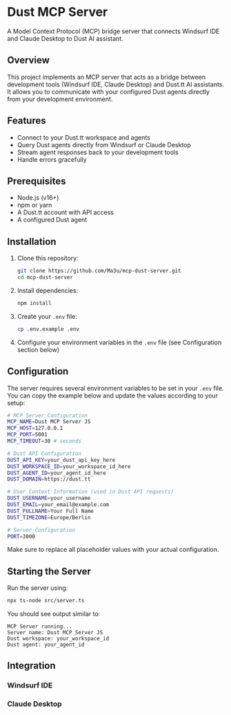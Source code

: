 # Dust MCP Server

A Model Context Protocol (MCP) bridge server that connects Windsurf IDE and Claude Desktop to Dust AI assistant.

## Overview

This project implements an MCP server that acts as a bridge between development tools (Windsurf IDE, Claude Desktop) and Dust.tt AI assistants. It allows you to communicate with your configured Dust agents directly from your development environment.

## Features

- Connect to your Dust.tt workspace and agents
- Query Dust agents directly from Windsurf or Claude Desktop
- Stream agent responses back to your development tools
- Handle errors gracefully

## Prerequisites

- Node.js (v16+)
- npm or yarn
- A Dust.tt account with API access
- A configured Dust agent

## Installation

1. Clone this repository:
   ```bash
   git clone https://github.com/Ma3u/mcp-dust-server.git
   cd mcp-dust-server
   ```

2. Install dependencies:
   ```bash
   npm install
   ```

3. Create your `.env` file:
   ```bash
   cp .env.example .env
   ```

4. Configure your environment variables in the `.env` file (see Configuration section below)

## Configuration

The server requires several environment variables to be set in your `.env` file. You can copy the example below and update the values according to your setup:

```bash
# MCP Server Configuration
MCP_NAME=Dust MCP Server JS
MCP_HOST=127.0.0.1
MCP_PORT=5001
MCP_TIMEOUT=30 # seconds

# Dust API Configuration
DUST_API_KEY=your_dust_api_key_here
DUST_WORKSPACE_ID=your_workspace_id_here
DUST_AGENT_ID=your_agent_id_here
DUST_DOMAIN=https://dust.tt

# User Context Information (used in Dust API requests)
DUST_USERNAME=your_username
DUST_EMAIL=your_email@example.com
DUST_FULLNAME=Your Full Name
DUST_TIMEZONE=Europe/Berlin

# Server Configuration
PORT=3000
```

Make sure to replace all placeholder values with your actual configuration.

## Starting the Server

Run the server using:

```bash
npx ts-node src/server.ts
```

You should see output similar to:
```
MCP Server running...
Server name: Dust MCP Server JS
Dust workspace: your_workspace_id
Dust agent: your_agent_id
```

## Integration

### Windsurf IDE

### Claude Desktop